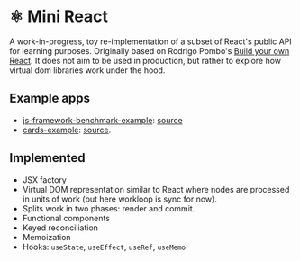 # ⚛️ Mini React

A work-in-progress, toy re-implementation of a subset of React's public API for learning purposes. Originally based on Rodrigo Pombo's [Build your own React](https://pomb.us/build-your-own-react/). It does not aim to be used in production, but rather to explore how virtual dom libraries work under the hood.

## Example apps

-   [js-framework-benchmark-example](https://vasylenkoval.github.io/mini-react/cards.html): [source](https://github.com/vasylenkoval/mini-react/blob/main/src/examples/bench.tsx)
-   [cards-example](https://vasylenkoval.github.io/mini-react/cards.html): [source](https://github.com/vasylenkoval/mini-react/blob/main/src/examples/cards.tsx).

## Implemented

-   JSX factory
-   Virtual DOM representation similar to React where nodes are processed in units of work (but here workloop is sync for now).
-   Splits work in two phases: render and commit.
-   Functional components
-   Keyed reconciliation
-   Memoization
-   Hooks: `useState`, `useEffect`, `useRef`, `useMemo`
